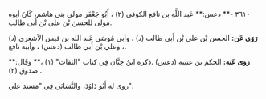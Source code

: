 ٣٦١٠ -** دعس:** عَبد اللَّهِ بن نافع الكوفي (٢) ، أَبُو جَعْفَر مولى بني هاشم، كَانَ أبوه مولى للحسن بْن علي بْن أَبي طالب.

**رَوَى عَن:** الحسن بْن علي بْن أَبي طالب (د) ، وأبي مُوسَى عَبد الله بن قيس الأشعري (د) ، وعلي بْن أَبي طالب (دعس) ، وأبيه نافع.

**رَوَى عَنه:** الحكم بن عتيبة (دعس) .ذكره ابنُ حِبَّان فِي كتاب "الثقات" (١) ،** وَقَال:** صدوق (٢) .

روى له أَبُو دَاوُدَ، والنَّسَائي فِي "مسند علي".